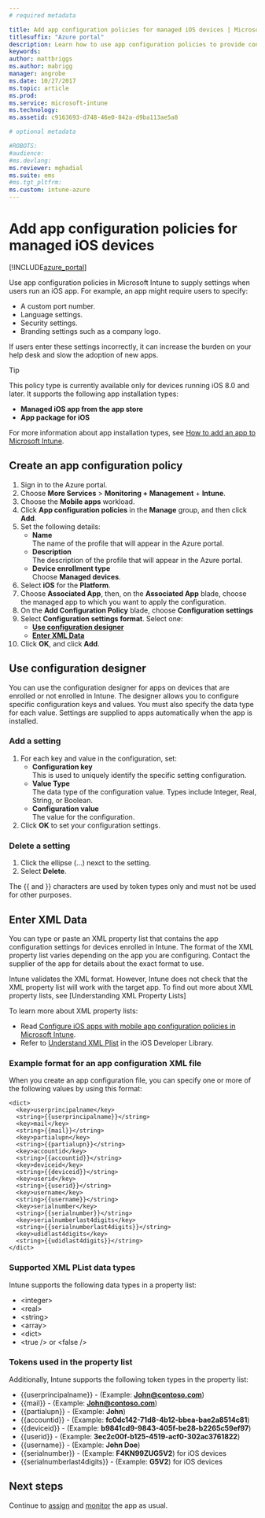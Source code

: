 ```yaml
---
# required metadata

title: Add app configuration policies for managed iOS devices | Microsoft Docs
titlesuffix: "Azure portal"
description: Learn how to use app configuration policies to provide configuration data to an iOS app when it is run.
keywords:
author: mattbriggs
ms.author: mabrigg
manager: angrobe
ms.date: 10/27/2017
ms.topic: article
ms.prod:
ms.service: microsoft-intune
ms.technology:
ms.assetid: c9163693-d748-46e0-842a-d9ba113ae5a8

# optional metadata

#ROBOTS:
#audience:
#ms.devlang:
ms.reviewer: mghadial
ms.suite: ems
#ms.tgt_pltfrm:
ms.custom: intune-azure
---
```


# Add app configuration policies for managed iOS devices

[!INCLUDE[azure_portal](./includes/azure_portal.md)]

Use app configuration policies in Microsoft Intune to supply settings when users run an iOS app. For example, an app might require users to specify:

-   A custom port number.
-   Language settings.
-   Security settings.
-   Branding settings such as a company logo.

If users enter these settings incorrectly, it can increase the burden on your help desk and slow the adoption of new apps.

> [!TIP]
> This policy type is currently available only for devices running iOS 8.0 and later. It supports the following app installation types:
>
> -   **Managed iOS app from the app store**
> -   **App package for iOS**
>
> For more information about app installation types, see [How to add an app to Microsoft Intune](apps-add.md).

## Create an app configuration policy

1. Sign in to the Azure portal.
2. Choose **More Services** > **Monitoring + Management** + **Intune**.
3. Choose the **Mobile apps** workload.
4. Click **App configuration policies** in the **Manage** group, and then click **Add**.
5. Set the following details:
    - **Name**  
      The name of the profile that will appear in the Azure portal.
    - **Description**  
      The  description of the profile that will appear in the Azure portal.
    - **Device enrollment type**  
      Choose **Managed devices**.
6. Select **iOS** for the **Platform**.
7.	Choose **Associated App**, then, on the **Associated App** blade, choose the managed app to which you want to apply the configuration.
8.	On the **Add Configuration Policy** blade, choose **Configuration settings**
9. Select **Configuration settings format**. Select one:
    - **[Use configuration designer](#Use-the-configuration-designer)**
    - **[Enter XML Data](#Use-the-JSON-editor)**
10. Click **OK**, and click **Add**.

## Use configuration designer

You can use the configuration designer for apps on devices that are enrolled or not enrolled in Intune. The designer allows you to configure specific configuration keys and values. You must also specify the data type for each value. Settings are supplied to apps automatically when the app is installed.

### Add a setting

1. For each key and value in the configuration, set: <ul><li>**Configuration key**<br>This is used to uniquely identify the specific setting configuration.</li><li>**Value Type**<br>The data type of the configuration value. Types include Integer, Real, String, or Boolean.</li><li>**Configuration value**<br>The value for the configuration.</li></ul>
2. Click **OK** to set your configuration settings.

### Delete a setting

1. Click the ellipse (...) nexct to the setting.
2. Select **Delete**.

The \{\{ and \}\} characters are used by token types only and must not be used for other purposes.

## Enter XML Data

You can type or paste an XML property list that  contains the app configuration settings for devices enrolled in Intune. The format of the XML property list varies depending on the app you are configuring. Contact the supplier of the app for details about the exact format to use.

Intune validates the XML format. However, Intune does not check that the XML property list will work with the target app.
To find out more about XML property lists, see [Understanding XML Property Lists]

To learn more about XML property lists:

  -  Read [Configure iOS apps with mobile app configuration policies in Microsoft Intune](/intune-classic/deploy-use/configure-ios-apps-with-mobile-app-configuration-policies-in-microsoft-intune).
  -  Refer to [Understand XML Plist](https://developer.apple.com/library/ios/documentation/Cocoa/Conceptual/PropertyLists/UnderstandXMLPlist/UnderstandXMLPlist.html) in the iOS Developer Library.

### Example format for an app configuration XML file

When you create an app configuration file, you can specify one or more of the following values by using this format:

```
<dict>
  <key>userprincipalname</key>
  <string>{{userprincipalname}}</string>
  <key>mail</key>
  <string>{{mail}}</string>
  <key>partialupn</key>
  <string>{{partialupn}}</string>
  <key>accountid</key>
  <string>{{accountid}}</string>
  <key>deviceid</key>
  <string>{{deviceid}}</string>
  <key>userid</key>
  <string>{{userid}}</string>
  <key>username</key>
  <string>{{username}}</string>
  <key>serialnumber</key>
  <string>{{serialnumber}}</string>
  <key>serialnumberlast4digits</key>
  <string>{{serialnumberlast4digits}}</string>
  <key>udidlast4digits</key>
  <string>{{udidlast4digits}}</string>
</dict>
```
### Supported XML PList data types

Intune supports the following data types in a property list:

- &lt;integer&gt;
- &lt;real&gt;
- &lt;string&gt;
- &lt;array&gt;
- &lt;dict&gt;
- &lt;true /&gt; or &lt;false /&gt;

### Tokens used in the property list

Additionally, Intune supports the following token types in the property list:
- \{\{userprincipalname\}\} - (Example: **John@contoso.com**)
- \{\{mail\}\} - (Example: **John@contoso.com**)
- \{\{partialupn\}\} - (Example: **John**)
- \{\{accountid\}\} - (Example: **fc0dc142-71d8-4b12-bbea-bae2a8514c81**)
- \{\{deviceid\}\} - (Example: **b9841cd9-9843-405f-be28-b2265c59ef97**)
- \{\{userid\}\} - (Example: **3ec2c00f-b125-4519-acf0-302ac3761822**)
- \{\{username\}\} - (Example: **John Doe**)
- \{\{serialnumber\}\} - (Example: **F4KN99ZUG5V2**) for iOS devices
- \{\{serialnumberlast4digits\}\} - (Example: **G5V2**) for iOS devices

## Next steps

Continue to [assign](apps-deploy.md) and [monitor](apps-monitor.md) the app as usual.